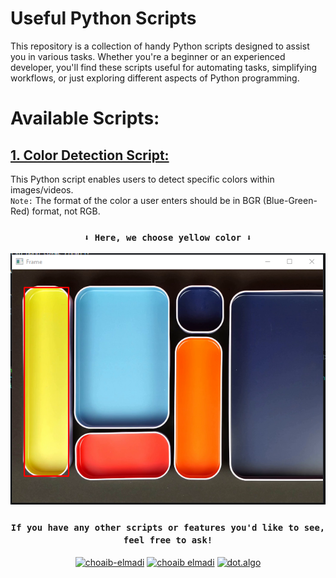 # Useful Python Scripts

This repository is a collection of handy Python scripts designed to assist you in various tasks. Whether you're a beginner or an experienced developer, you'll find these scripts useful for automating tasks, simplifying workflows, or just exploring different aspects of Python programming.

# Available Scripts:

## [1. Color Detection Script:](detect_specific_color_in_image.py)

This Python script enables users to detect specific colors within images/videos. <br>
`Note:` The format of the color a user enters should be in BGR (Blue-Green-Red) format, not RGB.

<div align="center">

### `⬇️ Here, we choose yellow color ⬇️`

<img src="./Assets/detect-specific-color-in-image.png" alt="Specific Color Detection In Image">

</div>

<div align="center">

### `If you have any other scripts or features you'd like to see, feel free to ask!`

<p>
<a href="https://linkedin.com/in/choaib-elmadi" target="_blank"><img align="center" src="https://raw.githubusercontent.com/rahuldkjain/github-profile-readme-generator/master/src/images/icons/Social/linked-in-alt.svg" alt="choaib-elmadi" height="30" width="40" /></a>
<a href="https://fb.com/choaib.elmadi.94" target="_blank"><img align="center" src="https://raw.githubusercontent.com/rahuldkjain/github-profile-readme-generator/master/src/images/icons/Social/facebook.svg" alt="choaib elmadi" height="30" width="40" /></a>
<a href="https://instagram.com/choaib_elmadi" target="_blank"><img align="center" src="https://raw.githubusercontent.com/rahuldkjain/github-profile-readme-generator/master/src/images/icons/Social/instagram.svg" alt="dot.algo" height="30" width="40" /></a>
</p>

</div>
